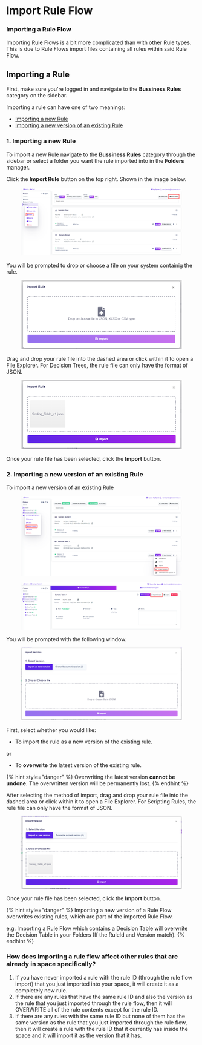 # Import Rule Flow

### Importing a Rule Flow

Importing Rule Flows is a bit more complicated than with other Rule types. This is due to Rule Flows import files containing all rules within said Rule Flow.

## Importing a Rule

First, make sure you're logged in and navigate to the **Bussiness Rules** category on the sidebar. &#x20;

Importing a rule can have one of two meanings:

* [Importing a new Rule](import-rule-flow.md#1.-importing-a-new-rule)
* [Importing a new version of an existing Rule](import-rule-flow.md#2.-importing-a-new-version-of-an-existing-rule)&#x20;

### 1. Importing a new Rule

To import a new Rule navigate to the **Bussiness Rules** category through the sidebar or select a folder you want the rule imported into in the **Folders** manager.

Click the **Import Rule** button on the top right. Shown in the image below.

<figure><img src="../../.gitbook/assets/image (35) (1).png" alt=""><figcaption></figcaption></figure>

You will be prompted to drop or choose a file on your system containig the rule.

<figure><img src="../../.gitbook/assets/image (121).png" alt=""><figcaption></figcaption></figure>

Drag and drop your rule file into the dashed area or click within it to open a File Explorer. For Decision Trees, the rule file can only have the format of JSON.

<figure><img src="../../.gitbook/assets/image (84).png" alt=""><figcaption></figcaption></figure>

Once your rule file has been selected, click the **Import** button.



### 2. Importing a new version of an existing Rule

To import a new version of an existing Rule

<figure><img src="../../.gitbook/assets/image (251).png" alt=""><figcaption></figcaption></figure>

<figure><img src="../../.gitbook/assets/image (68).png" alt=""><figcaption></figcaption></figure>

You will be prompted with the following window.

<figure><img src="../../.gitbook/assets/image (120).png" alt=""><figcaption></figcaption></figure>

First, select whether you would like:

* To import the rule as a new version of the existing rule.

or

* To **overwrite** the latest version of the existing rule.

{% hint style="danger" %}
Overwriting the latest version **cannot be undone**. The overwritten version will be permanently lost.
{% endhint %}

After selecting the method of import, drag and drop your rule file into the dashed area or click within it to open a File Explorer. For Scripting Rules, the rule file can only have the format of JSON.

<figure><img src="../../.gitbook/assets/image (32).png" alt=""><figcaption></figcaption></figure>

Once your rule file has been selected, click the **Import** button.

{% hint style="danger" %}
Importing a new version of a Rule Flow overwrites existing rules, which are part of the imported Rule Flow.&#x20;

e.g. Importing a Rule Flow which contains a Decision Table will overwrite the Decision Table in your Folders (If the RuleId and Version match).
{% endhint %}

### How does importing a rule flow affect other rules that are already in space specifically? <a href="#warning" id="warning"></a>

1. If you have never imported a rule with the rule ID (through the rule flow import) that you just imported into your space, it will create it as a completely new rule.
2. If there are any rules that have the same rule ID and also the version as the rule that you just imported through the rule flow, then it will OVERWRITE all of the rule contents except for the rule ID.
3. If there are any rules with the same rule ID but none of them has the same version as the rule that you just imported through the rule flow, then it will create a rule with the rule ID that it currently has inside the space and it will import it as the version that it has.
